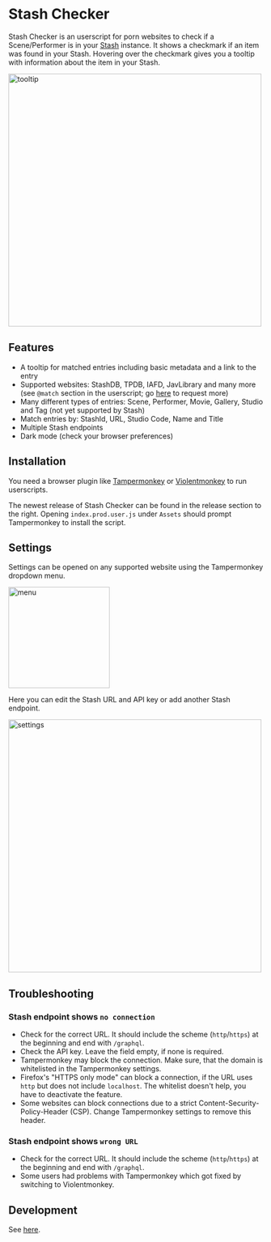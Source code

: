 # Stash Checker

Stash Checker is an userscript for porn websites to check if a Scene/Performer is in your [Stash](https://github.com/stashapp/stash) instance.
It shows a checkmark if an item was found in your Stash.
Hovering over the checkmark gives you a tooltip with information about the item in your Stash.

<img src="docs/assets/tooltip.png" alt="tooltip" title="StashDB" width="500"/>

## Features

- A tooltip for matched entries including basic metadata and a link to the entry
- Supported websites: StashDB, TPDB, IAFD, JavLibrary and many more (see `@match` section in the userscript; go [here](https://github.com/timo95/stash-checker/issues/5) to request more)
- Many different types of entries: Scene, Performer, Movie, Gallery, Studio and Tag (not yet supported by Stash)
- Match entries by: StashId, URL, Studio Code, Name and Title
- Multiple Stash endpoints
- Dark mode (check your browser preferences)

## Installation

You need a browser plugin like [Tampermonkey](https://www.tampermonkey.net/) or [Violentmonkey](https://violentmonkey.github.io/) to run userscripts.

The newest release of Stash Checker can be found in the release section to the right.
Opening `index.prod.user.js` under `Assets` should prompt Tampermonkey to install the script.

## Settings

Settings can be opened on any supported website using the Tampermonkey dropdown menu.

<img src="docs/assets/menu.png" alt="menu" title="Tampermonkey Menu" width="200"/>

Here you can edit the Stash URL and API key or add another Stash endpoint.

<img src="docs/assets/settings.png" alt="settings" title="Userscript Settings" width="500"/>

## Troubleshooting

### Stash endpoint shows `no connection`

- Check for the correct URL. It should include the scheme (`http`/`https`) at the beginning and end with `/graphql`.
- Check the API key. Leave the field empty, if none is required.
- Tampermonkey may block the connection. Make sure, that the domain is whitelisted in the Tampermonkey settings.
- Firefox's "HTTPS only mode" can block a connection, if the URL uses `http` but does not include `localhost`. The whitelist doesn't help, you have to deactivate the feature.
- Some websites can block connections due to a strict Content-Security-Policy-Header (CSP). Change Tampermonkey settings to remove this header.

### Stash endpoint shows `wrong URL`

- Check for the correct URL. It should include the scheme (`http`/`https`) at the beginning and end with `/graphql`.
- Some users had problems with Tampermonkey which got fixed by switching to Violentmonkey.

## Development

See [here](docs/DEVELOPMENT.md).
